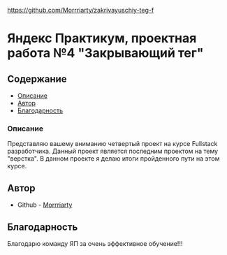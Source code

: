 https://github.com/Morrriarty/zakrivayuschiy-teg-f

# Яндекс Практикум, проектная работа №4 "Закрывающий тег"

## Содержание

- [Описание](#описание)
- [Автор](#автор)
- [Благодарность](#благодарность)

### Описание

Представляю вашему вниманию четвертый проект на курсе Fullstack разработчика.
Данный проект является последним проектом на тему "верстка". В данном проекте я делаю итоги пройденного пути на этом курсе.

## Автор

- Github - [Morrriarty]([https://github.com/Morrriarty])

## Благодарность

Благодарю команду ЯП за очень эффективное обучение!!!
